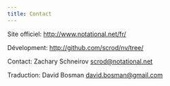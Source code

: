 ```yaml
---
title: Contact
---
```

Site officiel:
    http://www.notational.net/fr/

Dévelopment:
    http://github.com/scrod/nv/tree/

Contact: 
    Zachary Schneirov <scrod@notational.net>

Traduction:
    David Bosman <david.bosman@gmail.com>
